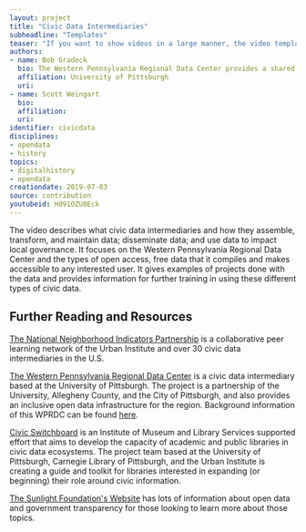 ```yaml
---
layout: project
title: "Civic Data Intermediaries"
subheadline: "Templates"
teaser: "If you want to show videos in a large manner, the video template is the right choice."
authors: 
- name: Bob Gradeck
  bio: The Western Pennsylvania Regional Data Center provides a shared, inclusive legal and technological infrastructure for open data in Western Pennsylvania. The Regional Data Center is designed to provide open access to civic information, and help people use it to understand their communities, influence policy, and support decision-making processes. Founded in 2015, the Regional Data Center is a partnership of the University of Pittsburgh, Allegheny County, and the City of Pittsburgh. Bob Gradeck manages the Western Pennsylvania Regional Data Center at the University of Pittsburgh’s University Center for Social and Urban Research. Prior to joining the University of Pittsburgh, Bob worked at the Carnegie Mellon University Center for Economic Development for ten years, where he helped to found the Pittsburgh Neighborhood and Community Information System. Bob started his career at the Atlanta Project, where he helped lay the foundation of one of the nation’s first neighborhood information systems. Bob received a Bachelor’s degree in Urban Studies from the University of Pittsburgh, and a Masters of City Planning from the Georgia Institute of Technology.
  affiliation: University of Pittsburgh
  uri:
- name: Scott Weingart
  bio:
  affiliation:
  uri:
identifier: civicdata
disciplines: 
- opendata
- history
topics:
- digitalhistory
- opendata
creationdate: 2019-07-03
source: contribution
youtubeid: Hd91OZU8Eck
---
```



The video describes what civic data intermediaries and how they assemble, transform, and maintain data; disseminate data; and use data to impact local governance. It focuses on the Western Pennsylvania Regional Data Center and the types of open access, free data that it compiles and makes accessible to any interested user. It gives examples of projects done with the data and provides information for further training in using these different types of civic data.

## Further Reading and Resources

[The National Neighborhood Indicators Partnership](https://www.neighborhoodindicators.org/) is a collaborative peer learning network of the Urban Institute and over 30 civic data intermediaries in the U.S. 

[The Western Pennsylvania Regional Data Center](http://www.wprdc.org/) is a civic data intermediary based at the University of Pittsburgh. The project is a partnership of the University, Allegheny County, and the City of Pittsburgh, and also provides an inclusive open data infrastructure for the region. Background information of this WPRDC can be found [here](https://docs.google.com/document/d/1RL-RrjdycJfmVGxHU05DX4bJmmCEWjy6vbw4Xe_LYVI/edit). 

[Civic Switchboard](https://civic-switchboard.github.io/) is an Institute of Museum and Library Services supported effort that aims to develop the capacity of academic and public libraries in civic data ecosystems. The project team based at the University of Pittsburgh, Carnegie Library of Pittsburgh, and the Urban Institute is creating a guide and toolkit for libraries interested in expanding (or beginning) their role around civic information. 

[The Sunlight Foundation's Website](https://sunlightfoundation.com/policy/open-cities/) has lots of information about open data and government transparency for those looking to learn more about those topics. 
